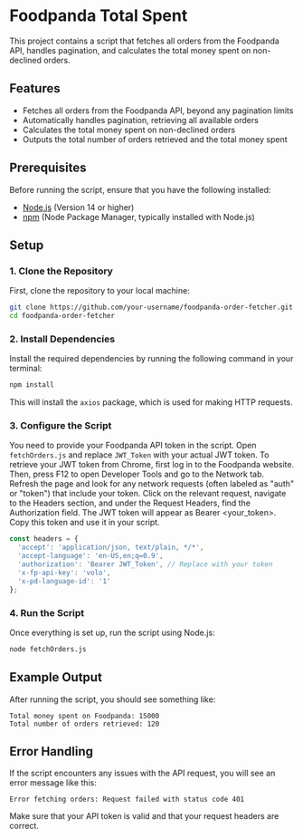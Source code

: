 # Foodpanda Total Spent

This project contains a script that fetches all orders from the Foodpanda API, handles pagination, and calculates the total money spent on non-declined orders.

## Features

- Fetches all orders from the Foodpanda API, beyond any pagination limits
- Automatically handles pagination, retrieving all available orders
- Calculates the total money spent on non-declined orders
- Outputs the total number of orders retrieved and the total money spent

## Prerequisites

Before running the script, ensure that you have the following installed:

- [Node.js](https://nodejs.org/) (Version 14 or higher)
- [npm](https://www.npmjs.com/) (Node Package Manager, typically installed with Node.js)

## Setup

### 1. Clone the Repository

First, clone the repository to your local machine:

```bash
git clone https://github.com/your-username/foodpanda-order-fetcher.git
cd foodpanda-order-fetcher
```

### 2. Install Dependencies

Install the required dependencies by running the following command in your terminal:

```bash
npm install
```

This will install the `axios` package, which is used for making HTTP requests.

### 3. Configure the Script

You need to provide your Foodpanda API token in the script. Open `fetchOrders.js` and replace `JWT_Token` with your actual JWT token. To retrieve your JWT token from Chrome, first log in to the Foodpanda website. Then, press F12 to open Developer Tools and go to the Network tab. Refresh the page and look for any network requests (often labeled as "auth" or "token") that include your token. Click on the relevant request, navigate to the Headers section, and under the Request Headers, find the Authorization field. The JWT token will appear as Bearer <your_token>. Copy this token and use it in your script.

```javascript
const headers = {
  'accept': 'application/json, text/plain, */*',
  'accept-language': 'en-US,en;q=0.9',
  'authorization': 'Bearer JWT_Token', // Replace with your token
  'x-fp-api-key': 'volo',
  'x-pd-language-id': '1'
};
```

### 4. Run the Script

Once everything is set up, run the script using Node.js:

```bash
node fetchOrders.js
```

## Example Output

After running the script, you should see something like:

```
Total money spent on Foodpanda: 15000
Total number of orders retrieved: 120
```

## Error Handling

If the script encounters any issues with the API request, you will see an error message like this:

```
Error fetching orders: Request failed with status code 401
```

Make sure that your API token is valid and that your request headers are correct.

